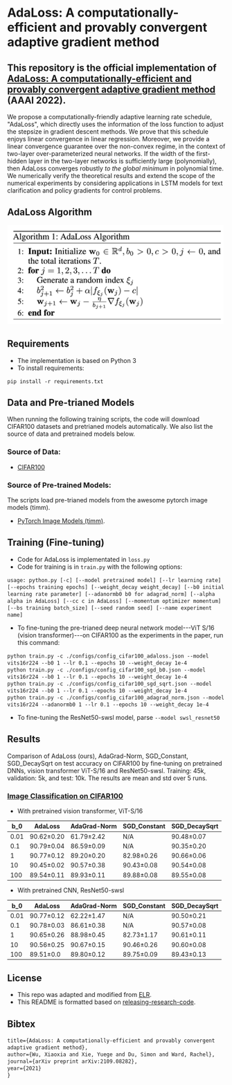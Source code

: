 # AdaLoss: A computationally-efficient and provably convergent adaptive gradient method

This repository is the official implementation of [AdaLoss: A computationally-efficient and provably convergent adaptive gradient method](https://arxiv.org/pdf/2109.08282.pdf) (AAAI 2022).
- 

We propose a computationally-friendly adaptive learning rate schedule, "AdaLoss", which directly uses the information of the loss function to adjust the stepsize in gradient descent methods. We prove that this schedule enjoys linear convergence in  linear regression.
Moreover, we provide a linear convergence guarantee over the non-convex regime, in the context of two-layer over-parameterized neural networks. If the width of the first-hidden layer in the two-layer networks is sufficiently large (polynomially), then AdaLoss converges robustly *to the global minimum* in polynomial time. We numerically verify the theoretical results and extend the scope of the numerical experiments by considering applications in LSTM models for text clarification and policy gradients for control problems.

## AdaLoss Algorithm
<img src="figures/adaloss.png" width=500>

## Requirements
- The implementation is based on Python 3
- To install requirements:

```setup
pip install -r requirements.txt
```

## Data and Pre-trianed Models
When running the following training scripts, the code will download CIFAR100 datasets and pretrianed models automatically. We also list the source of data and pretrained models below. 
### Source of Data:
- [CIFAR100](https://www.cs.toronto.edu/~kriz/cifar.html)
### Source of Pre-trained Models: 
The scripts load pre-trianed models from the awesome pytorch image models (timm).
- [PyTorch Image Models (timm)](https://github.com/rwightman/pytorch-image-models).

## Training (Fine-tuning)
- Code for AdaLoss is implementated in ```loss.py```
- Code for training is in ```train.py``` with the following options:
```
usage: python.py [-c] [--model pretrained model] [--lr learning rate] [--epochs training epochs] [--weight_decay weight_decay] [--b0 initial learning rate parameter] [--adanormb0 b0 for adagrad_norm] [--alpha alpha in AdaLoss] [--cc c in AdaLoss] [--momentum optimizer momentum] [--bs training batch_size] [--seed random seed] [--name experiment name]
```
- To fine-tuning the pre-trianed deep neural network model---ViT S/16 (vision transformer)---on CIFAR100 as the experiments in the paper, run this command:

```train
python train.py -c ./configs/config_cifar100_adaloss.json --model vits16r224 --b0 1 --lr 0.1 --epochs 10 --weight_decay 1e-4 
python train.py -c ./configs/config_cifar100_sgd_b0.json --model vits16r224 --b0 1 --lr 0.1 --epochs 10 --weight_decay 1e-4
python train.py -c ./configs/config_cifar100_sgd_sqrt.json --model vits16r224 --b0 1 --lr 0.1 --epochs 10 --weight_decay 1e-4
python train.py -c ./configs/config_cifar100_adagrad_norm.json --model vits16r224 --adanormb0 1 --lr 0.1 --epochs 10 --weight_decay 1e-4   
```
- To fine-tuning the ResNet50-swsl model, parse ```--model swsl_resnet50```

## Results

Comparison of AdaLoss (ours), AdaGrad-Norm, SGD_Constant, SGD_DecaySqrt on test accuracy on CIFAR100 by fine-tuning on pretrained DNNs, vision transformer ViT-S/16 and ResNet50-swsl. 
Training: 45k, validation: 5k, and test: 10k. The results are mean and std over 5 runs.

### [Image Classification on CIFAR100](https://www.cs.toronto.edu/~kriz/cifar.html)
- With pretrained vision transformer, ViT-S/16

| b_0  | AdaLoss        | AdaGrad-Norm   | SGD\_Constant  | SGD\_DecaySqrt |
|--------|----------------|----------------|----------------|----------------|
| 0.01   | 90.62±0.20 | 61.79±2.42 | N/A            | 90.48±0.07 |
| 0.1    | 90.79±0.04 | 86.59±0.09 | N/A            | 90.35±0.20 |
| 1      | 90.77±0.12 | 89.20±0.20 | 82.98±0.26 | 90.66±0.06 |
| 10     | 90.45±0.02 | 90.57±0.38 | 90.43±0.08 | 90.54±0.08 |
| 100    | 89.54±0.11 | 89.93±0.11 | 89.88±0.08 | 89.55±0.08 |

- With pretrained CNN, ResNet50-swsl

| b_0    | AdaLoss        | AdaGrad-Norm   | SGD_Constant   | SGD_DecaySqrt  |
|--------|----------------|----------------|----------------|----------------|
| 0.01   | 90.77±0.12 | 62.22±1.47 | N/A            | 90.50±0.21 |
| 0.1    | 90.78±0.03 | 86.61±0.38 | N/A            | 90.57±0.08 |
| 1      | 90.65±0.26 | 88.98±0.45 | 82.73±1.17 | 90.61±0.11 |
| 10     | 90.56±0.25 | 90.67±0.15 | 90.46±0.26 | 90.60±0.08 |
| 100    | 89.51±0.0  | 89.80±0.12 | 89.75±0.09 | 89.43±0.13 |


## License 
- This repo was adapted and modified from [ELR](https://github.com/shengliu66/ELR).
- This README is formatted based on [releasing-research-code](https://github.com/paperswithcode/releasing-research-code).

## Bibtex
```@article{wu2021adaloss,
title={AdaLoss: A computationally-efficient and provably convergent adaptive gradient method},
author={Wu, Xiaoxia and Xie, Yuege and Du, Simon and Ward, Rachel},
journal={arXiv preprint arXiv:2109.08282},
year={2021}
}
```
